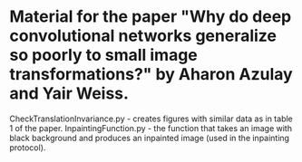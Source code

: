 # Material for the paper "Why do deep convolutional networks generalize so poorly to small image transformations?" by Aharon Azulay and Yair Weiss.

CheckTranslationInvariance.py - creates figures with similar data as in table 1 of the paper.
InpaintingFunction.py - the function that takes an image with black background and produces an inpainted image (used in the inpainting protocol).
